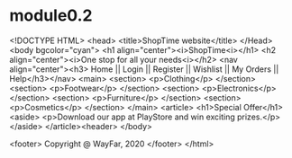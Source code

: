 # module0.2
&lt;!DOCTYPE HTML&gt;
&lt;head&gt;
&lt;title&gt;ShopTime website&lt;/title&gt;
&lt;/Head&gt;
&lt;body bgcolor=&quot;cyan&quot;&gt;
&lt;h1 align=&quot;center&quot;&gt;&lt;i&gt;ShopTime&lt;i&gt;&lt;/h1&gt;
&lt;h2 align=&quot;center&quot;&gt;&lt;i&gt;One stop for all your needs&lt;i&gt;&lt;/h2&gt;
&lt;nav align=&quot;center&quot;&gt;&lt;h3&gt;
Home || Login || Register || Wishlist || My Orders || Help&lt;/h3&gt;&lt;/nav&gt;
&lt;main&gt;
&lt;section&gt;
&lt;p&gt;Clothing&lt;/p&gt;
&lt;/section&gt;
&lt;section&gt;
&lt;p&gt;Footwear&lt;/p&gt;
&lt;/section&gt;
&lt;section&gt;
&lt;p&gt;Electronics&lt;/p&gt;
&lt;/section&gt;
&lt;section&gt;
&lt;p&gt;Furniture&lt;/p&gt;
&lt;/section&gt;
&lt;section&gt;
&lt;p&gt;Cosmetics&lt;/p&gt;
&lt;/section&gt;
&lt;/main&gt;
&lt;article&gt;
&lt;h1&gt;Special Offer&lt;/h1&gt;
&lt;aside&gt;
&lt;p&gt;Download our app at PlayStore and win exciting prizes.&lt;/p&gt;&lt;/aside&gt;
&lt;/article&gt;&lt;header&gt;
&lt;/body&gt;

&lt;footer&gt;
Copyright @ WayFar, 2020
&lt;/footer&gt;
&lt;/html&gt;
